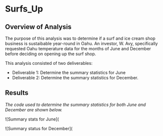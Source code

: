 # Surfs_Up

## Overview of Analysis
The purpose of this analysis was to determine if a surf and ice cream shop business is sustaibable year-round in Oahu. An investor, W. Avy, specifically requested Oahu temperature data for the months of June and December before deciding on opening up the surf shop.

This analysis consisted of two deliverables:

- Deliverable 1: Determine the summary statistics for June
- Deliverable 2: Determine the summary statistics for December.

## Results
*The code used to determine the summary statistics for both June and December are shown below.*

![Summary stats for June](

![Summary status for December](

